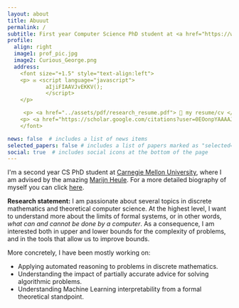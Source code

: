 ```yaml
---
layout: about
title: Abuuut
permalink: /
subtitle: First year Computer Science PhD student at <a href="https://www.cs.cmu.edu/">Carnegie Mellon University</a>, bsuberca@cs.cmu.edu
profile:
  align: right
  image1: prof_pic.jpg
  image2: Curious_George.png
  address: 
    <font size="+1.5" style="text-align:left">
    <p> ✉️ <script language="javascript">
            aIjiFIAAVJvEKKV();
            </script> 
    </p>

     <p> <a href="../assets/pdf/research_resume.pdf"> 📎 my resume/cv </a></p>
    <p> <a href="https://scholar.google.com/citations?user=0EOonpYAAAAJ&hl=en"> <img src="../assets/img/Google_Scholar_logo.png" style="width:20px;height:20px;" alt="the standard Google scholar icon"> Google scholar</a> </p>
    </font>

news: false  # includes a list of news items
selected_papers: false # includes a list of papers marked as "selected={true}"
social: true  # includes social icons at the bottom of the page
---
```

 I'm a second year CS PhD student at <a href="https://www.cs.cmu.edu/">Carnegie Mellon University</a>, where I am advised by the amazing <a href="http://www.cs.cmu.edu/~mheule/">Marijn Heule</a>.
 For a more detailed biography of myself you can click <a href="www.nada.cl">here</a>.
<!--
 Before that, I had the fortune of doing my masters under the greats <a href="https://pbarcelo.ing.uc.cl/">Pablo Barceló</a> and <a href="https://users.dcc.uchile.cl/~jperez/">Jorge Pérez</a>, on theoretical aspects of <i>interpretability in Machine Learning</i>. Even before that, I got engineering degrees from <a href="https://www.centralesupelec.fr/"> CentraleSupélec (École Centrale Paris)</a> , and <a href="http://ingenieria.uchile.cl/">University of Chile</a>.
-->

<b>Research statement:</b> I am passionate about several topics in discrete mathematics and theoretical computer science. At the highest level, I want to understand more about the limits of formal systems, or in other words, _what can and cannot be done by a computer_. As a consequence, I am interested both in upper and lower bounds for the complexity of problems, and in the tools that allow us to improve bounds.
<!--
    in different parameterizations that attempt to capture what makes a given problem hard. <!--, and in what can be expressed within the limits of simple logical languages. --> 
More concretely, I have been mostly working on:
<ul class="starlist">
<li> Applying automated reasoning to problems in discrete mathematics. </li>
<li> Understanding the impact of partially accurate advice for solving algorithmic problems. </li>
<li> Understanding Machine Learning interpretability from a formal theoretical standpoint. </li>
</ul>
<!--
More in general, I'm a [human being](https://en.wikipedia.org/wiki/Human), born and raised in [Chile](https://en.wikipedia.org/wiki/Chili_pepper), who is interested in all sorts of things. My academic interests usually revolve around algorithms, complexity and logic. Some of my non-academic interests are non-human animals ([monkeys](https://static.independent.co.uk/2021/01/14/11/newFile-9.jpg?width=990&auto=webp&quality=75) are my faves!), brewing beer, dancing salsa, playing sports, [writing poetry or short stories](https://bsub.cl/escritos/), languages (🇪🇸🇺🇸🇫🇷), and philosophy.
-->

